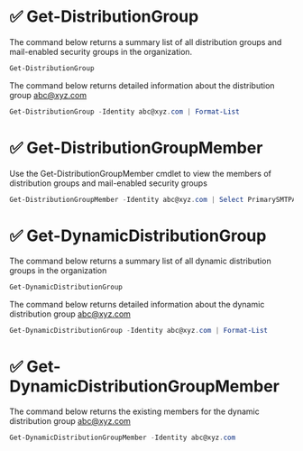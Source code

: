 # :white_check_mark: Get-DistributionGroup

The command below returns a summary list of all distribution groups and mail-enabled security groups in the organization.

```powershell
Get-DistributionGroup
```
The command below returns detailed information about the distribution group abc@xyz.com

```powershell
Get-DistributionGroup -Identity abc@xyz.com | Format-List
```


# :white_check_mark: Get-DistributionGroupMember

Use the Get-DistributionGroupMember cmdlet to view the members of distribution groups and mail-enabled security groups

```powershell
Get-DistributionGroupMember -Identity abc@xyz.com | Select PrimarySMTPAddress
```

# :white_check_mark: Get-DynamicDistributionGroup

The command below returns a summary list of all dynamic distribution groups in the organization

```powershell
Get-DynamicDistributionGroup
```
The command below returns detailed information about the dynamic distribution group abc@xyz.com


```powershell
Get-DynamicDistributionGroup -Identity abc@xyz.com | Format-List
```

# :white_check_mark: Get-DynamicDistributionGroupMember

The command below returns the existing members for the dynamic distribution group abc@xyz.com

```powershell
Get-DynamicDistributionGroupMember -Identity abc@xyz.com
```




